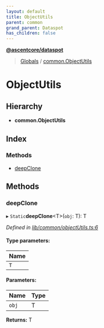 ```yaml
---
layout: default
title: ObjectUtils
parent: common
grand_parent: Dataspot
has_children: false
---
```


**[@ascentcore/dataspot](../README.md)**

> [Globals](../globals.md) / [common.ObjectUtils](common_objectutils)

# ObjectUtils

## Hierarchy

* **common.ObjectUtils**

## Index

### Methods

* [deepClone](common_objectutils#deepclone)

## Methods

### deepClone

▸ `Static`**deepClone**\<T>(`obj`: T): T

*Defined in [lib/common/objectUtils.ts:6](https://github.com/ascentcore/dataspot/blob/5151dd9/lib/common/objectUtils.ts#L6)*

#### Type parameters:

Name |
------ |
`T` |

#### Parameters:

Name | Type |
------ | ------ |
`obj` | T |

**Returns:** T
